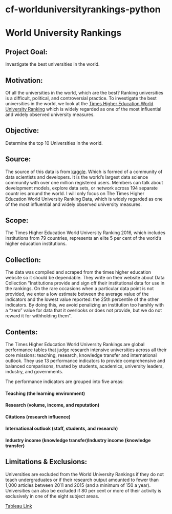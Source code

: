 # cf-worlduniversityrankings-python

# World University Rankings

## Project Goal:
Investigate the best universities in the world.

## Motivation:
Of all the universities in the world, which are the best?
Ranking universities is a difficult, political, and controversial practice.
To investigate the best universities in the world, we look at the
[Times Higher Education World University Ranking](https://www.timeshighereducation.com/world-university-rankings/2023/world-ranking) which is widely regarded
as one of the most influential and widely observed university measures.

## Objective:
Determine the top 10 Universities in the world.

## Source:
The source of this data is from [kaggle](https://www.kaggle.com/datasets/mylesoneill/world-university-rankings). Which is formed of a community
of data scientists and developers. It is the world’s largest data science
community with over one million registered users. Members can talk about
development models, explore data sets, or network across 194 separate
countr ies around the world. I will only focus on The Times Higher Education
World University Ranking Data, which is widely regarded as one of the most
influential and widely observed university measures.


## Scope:
The Times Higher Education World University Ranking 2016,
which includes institutions from 79 countries, represents an elite
5 per cent of the world’s higher education institutions.

## Collection:
The data was compiled and scraped from the times higher
education website so it should be dependable. They write on their website
about Data Collection "Institutions provide and sign off their institutional data
for use in the rankings. On the rare occasions when a particular data point is
not provided, we enter a low estimate between the average value of the
indicators and the lowest value reported: the 25th percentile of the other
indicators. By doing this, we avoid penalizing an institution too harshly with a
“zero” value for data that it overlooks or does not provide, but we do not
reward it for withholding them".

## Contents:
The Times Higher Education World University Rankings are global
performance tables that judge research intensive universities across all their
core missions: teaching, research, knowledge transfer and international
outlook. They use 13 performance indicators to provide comprehensive and
balanced comparisons, trusted by students, academics, university leaders,
industry, and governments.

The performance indicators are grouped into five areas:

#### Teaching (the learning environment)
#### Research (volume, income, and reputation)
#### Citations (research influence)
#### International outlook (staff, students, and research)
#### Industry income (knowledge transfer)Industry income (knowledge transfer)

## Limitations & Exclusions:
Universities are excluded from the World University
Rankings if they do not teach undergraduates or if their research output
amounted to fewer than 1,000 articles between 2011 and 2015 (and a
minimum of 150 a year). Universities can also be excluded if 80 per cent or
more of their activity is exclusively in one of the eight subject areas.

[Tableau Link](https://public.tableau.com/app/profile/gregor.gurski/viz/Data-Immersion-6_7-GG/PreparationforInfluenzaSeason?publish=yes)
